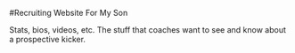 #Recruiting Website For My Son

Stats, bios, videos, etc. The stuff that coaches want to see and know about a prospective kicker.
